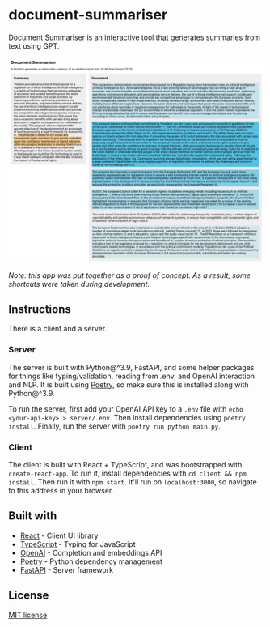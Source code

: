 # document-summariser

Document Summariser is an interactive tool that generates summaries from text using GPT.

![example](screenshot.png)

_Note: this app was put together as a proof of concept. As a result, some shortcuts were taken during development._

## Instructions

There is a client and a server.

### Server

The server is built with Python@^3.9, FastAPI, and some helper packages for things like typing/validation, reading from .env, and OpenAI interaction and NLP. It is built using [Poetry](https://python-poetry.org/), so make sure this is installed along with Python@^3.9.

To run the server, first add your OpenAI API key to a `.env` file with `echo <your-api-key> > server/.env`. Then install dependencies using `poetry install`. Finally, run the server with `poetry run python main.py`.

### Client

The client is built with React + TypeScript, and was bootstrapped with `create-react-app`. To run it, install dependencies with `cd client && npm install`. Then run it with `npm start`. It'll run on `localhost:3000`, so navigate to this address in your browser.

## Built with

- [React](https://react.dev/) - Client UI library
- [TypeScript](https://www.typescriptlang.org/) - Typing for JavaScript
- [OpenAI](https://openai.com/) - Completion and embeddings API
- [Poetry](https://python-poetry.org/) - Python dependency management
- [FastAPI](https://fastapi.tiangolo.com/) - Server framework

## License

[MIT license](./LICENSE)
